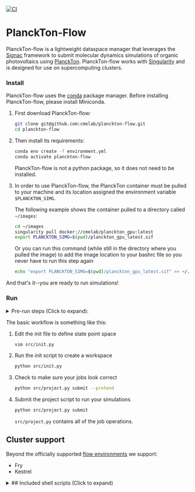 [![CI](https://github.com/cmelab/planckton-flow/workflows/CI/badge.svg)](https://github.com/cmelab/planckton-flow/actions?query=workflow%3ACI)
# PlanckTon-Flow

PlanckTon-flow is a lightweight dataspace manager that leverages the [Signac](https://docs.signac.io/en/latest/) framework to submit molecular dynamics simulations of organic photovoltaics using [PlanckTon](https://github.com/cmelab/planckton). PlanckTon-flow works with [Singularity](https://sylabs.io/guides/latest/user-guide/) and is designed for use on supercomputing clusters.

### Install

PlanckTon-flow uses the [conda](https://conda.io/projects/conda/en/latest/user-guide/install/index.html) package manager. Before installing PlanckTon-flow, please install Miniconda.

1. First download PlanckTon-flow:

    ```bash
    git clone git@github.com:cmelab/planckton-flow.git
    cd planckton-flow
    ```

2. Then install its requirements:

    ```bash
    conda env create -f environment.yml
    conda activate planckton-flow
    ```

    PlanckTon-flow is not a python package, so it does not need to be installed.

3. In order to use PlanckTon-flow, the PlanckTon container must be pulled to your machine and its location assigned the environment variable `$PLANCKTON_SIMG`. 
    
    The following example shows the container pulled to a directory called `~/images`:

    ```bash
    cd ~/images
    singularity pull docker://cmelab/planckton_gpu:latest
    export PLANCKTON_SIMG=$(pwd)/planckton_gpu_latest.sif
    ```

    Or you can run this command (while still in the directory where you pulled the image) to add the image location to your bashrc file so you never have to run this step again

    ```bash
    echo "export PLANCKTON_SIMG=$(pwd)/planckton_gpu_latest.sif" >> ~/.bashrc
    ```

And that's it--you are ready to run simulations!

### Run
<details>
    <summary>Pre-run steps (Click to expand):</summary>

(These commands can be added to your .bashrc to save time.)
1. Make sure singularity is available,
    
    Fry:
    ```bash
    module load singularity
    ```
    Bridges2: singularity is loaded by default
        
2. CUDA libraries are on your path,

    Fry:
    ```bash
    module load cuda
    ```
    Bridges2:
    ```bash
    module load cuda/10
    ```
3. The conda environment is active, 
    ```bash
    conda activate planckton-flow
    ```
4. And the `PLANCKTON_SIMG` variable is set, 

</details>

The basic workflow is something like this:

1. Edit the init file to define state point space

    ```bash
    vim src/init.py
    ```
    
2. Run the init script to create a workspace

    ```bash
    python src/init.py
    ```
    
3. Check to make sure your jobs look correct

    ```bash
    python src/project.py submit --pretend 
    ```

4. Submit the project script to run your simulations

    ```bash
    python src/project.py submit
    ```
    
    `src/project.py` contains all of the job operations.

## Cluster support

Beyond the officially supported [flow environments](https://docs.signac.io/projects/flow/en/latest/supported_environments.html#supported-environments) we support:

* Fry
* Kestrel

<details>
     <summary>## Included shell scripts (Click to expand)</summary>
    - clean.sh
     clean.sh is a shell script file that will remove the workspace folder, including the files inside of it, along with any files matching status.txt, signac*, *.log, *.gsd, or *.out within the present planckton-flow clone you are using. To run this shell script:

    ```bash
    bash clean.sh 
    ```

     in your command line. **THIS WILL DELETE ANY JOBS YOU HAVE RUN SO FAR! MAKE SURE YOU ARE IN THE CLONE OF PLANCKTON-FLOW THAT YOU WANT THE WORKSPACE REMOVED FROM!**
  <details>
     - print_status.sh
     Print_status.sh is a shell script file that prints out the status of your recently submitted jobs. To run this shell script:
     ```bash
     bash print_status.sh
      ```
      in your command line.
